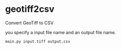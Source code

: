 # geotiff2csv
Convert GeoTiff to CSV

you specify a input file name and an output file name.

```
main.py input.tiff output.csv
```
